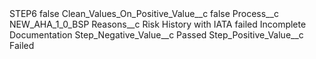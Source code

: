 <?xml version="1.0" encoding="UTF-8"?>
<CustomMetadata xmlns="http://soap.sforce.com/2006/04/metadata" xmlns:xsi="http://www.w3.org/2001/XMLSchema-instance" xmlns:xsd="http://www.w3.org/2001/XMLSchema">
    <label>STEP6</label>
    <protected>false</protected>
    <values>
        <field>Clean_Values_On_Positive_Value__c</field>
        <value xsi:type="xsd:boolean">false</value>
    </values>
    <values>
        <field>Process__c</field>
        <value xsi:type="xsd:string">NEW_AHA_1_0_BSP</value>
    </values>
    <values>
        <field>Reasons__c</field>
        <value xsi:type="xsd:string">Risk History with IATA failed
Incomplete Documentation</value>
    </values>
    <values>
        <field>Step_Negative_Value__c</field>
        <value xsi:type="xsd:string">Passed</value>
    </values>
    <values>
        <field>Step_Positive_Value__c</field>
        <value xsi:type="xsd:string">Failed</value>
    </values>
</CustomMetadata>
